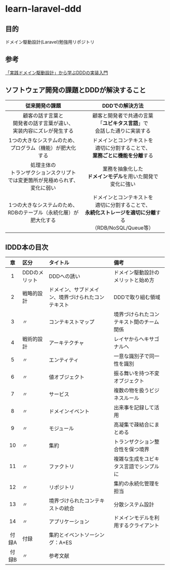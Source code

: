 # learn-laravel-ddd

## 目的

ドメイン駆動設計(Laravel)勉強用リポジトリ

## 参考

[「実践ドメイン駆動設計」から学ぶDDDの実装入門](https://www.shoeisha.co.jp/book/detail/9784798161501)

## ソフトウェア開発の課題とDDDが解決すること

| 従来開発の課題 | DDDでの解決方法 |
| :---: | :---: |
| 顧客の話す言葉と<br>開発者の話す言葉が違い、<br>実装内容にズレが発生する | 顧客と開発者で共通の言葉<br>「**ユビキタス言語**」で<br>会話した通りに実装する |
| 1つの大きなシステムのため、<br>プログラム（機能）が肥大化する | ドメインとコンテキストを<br>適切に分割することで、<br>**業務ごとに機能を分離**する |
| 処理主体の<br>トランザクションスクリプト<br>では変更箇所が見極められず、<br>変化に弱い | 業務を抽象化した<br>**ドメインモデル**を用いた開発で<br>変化に強い |
| 1つの大きなシステムのため、<br>RDBのテーブル（永続化層）が<br>肥大化する | ドメインとコンテキストを<br>適切に分割することで、<br>**永続化ストレージを適切に分離**する<br>（RDB/NoSQL/Queue等） |

## IDDD本の目次

| 章 | 区分 | タイトル | 備考 |
| :---: | :--- | :--- | :--- |
| 1 | DDDのメリット | DDDへの誘い | ドメイン駆動設計のメリットと始め方 |
| 2 | 戦略的設計 | ドメイン、サブドメイン、境界づけられたコンテキスト | DDDで取り組む領域 |
| 3 | 〃 | コンテキストマップ | 境界づけられたコンテキスト間のチーム関係 |
| 4 | 戦術的設計 | アーキテクチャ | レイヤからヘキサゴナルへ |
| 5 | 〃 | エンティティ | 一意な識別子で同一性を識別 |
| 6 | 〃 | 値オブジェクト | 振る舞いを持つ不変オブジェクト |
| 7 | 〃 | サービス | 複数の物を扱うビジネスルール |
| 8 | 〃 | ドメインイベント | 出来事を記録して活用 |
| 9 | 〃 | モジュール | 高凝集で疎結合にまとめる |
| 10 | 〃 | 集約 | トランザクション整合性を保つ境界 |
| 11 | 〃 | ファクトリ | 複雑な生成をユビキタス言語でシンプルに |
| 12 | 〃 | リポジトリ | 集約の永続化管理を担当 |
| 13 | 〃 | 境界づけられたコンテキストの統合 | 分散システム設計 |
| 14 | 〃 | アプリケーション | ドメインモデルを利用するクライアント |
| 付録A | 付録 | 集約とイベントソーシング：A+ES |  |
| 付録B | 〃 | 参考文献 |  |


